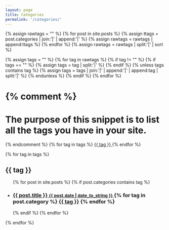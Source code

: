 ```yaml
---
layout: page
title: Categories
permalink: '/categories/'
---
```


{% assign rawtags = "" %}
{% for post in site.posts %}
	{% assign ttags = post.categories | join:'|' | append:'|' %}
	{% assign rawtags = rawtags | append:ttags %}
{% endfor %}
{% assign rawtags = rawtags | split:'|' | sort %}

{% assign tags = "" %}
{% for tag in rawtags %}
	{% if tag != "" %}
		{% if tags == "" %}
			{% assign tags = tag | split:'|' %}
		{% endif %}
		{% unless tags contains tag %}
			{% assign tags = tags | join:'|' | append:'|' | append:tag | split:'|' %}
		{% endunless %}
	{% endif %}
{% endfor %}

{% comment %}
=======================
The purpose of this snippet is to list all the tags you have in your site.
=======================
{% endcomment %}
{% for tag in tags %}
<a href="#{{ tag | slugify }}"> {{ tag }} </a>
{% endfor %}


{% for tag in tags %}
<h2 id="{{ tag | slugify }}">{{ tag }}</h2>
<ul>
{% for post in site.posts %}
{% if post.categories contains tag %}
<li>
<h3>
<a href="{{ post.url }}">
{{ post.title }}
<small>{{ post.date | date_to_string }}</small>
</a>
{% for tag in post.category %}
  <a class="tag" href="/blog/tag/#{{ tag | slugify }}">{{ tag }}</a>
{% endfor %}
</h3>
</li>
{% endif %}
{% endfor %}
</ul>
{% endfor %}
